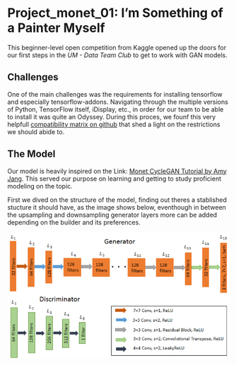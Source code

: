 # Project_monet_01: I’m Something of a Painter Myself

This beginner-level open competition from Kaggle opened up the doors for our first steps in the _UM - Data Team Club_ to get to work with GAN models.

## Challenges

One of the main challenges was the requirements for installing tensorflow and especially tensorflow-addons. Navigating through the multiple versions of Python, TensorFlow itself, iDisplay, etc., in order for our team to be able to install it was quite an Odyssey. During this proces, we founf this very helpfull [compatibility matrix on github](https://github.com/tensorflow/addons#python-op-compatibility-matrix) that shed a light on the restrictions we should abide to.

## The Model
Our model is heavily inspired on the Link: [Monet CycleGAN Tutorial by Amy Jang](https://www.kaggle.com/code/amyjang/monet-cyclegan-tutorial).
This served our purpose on learning and getting to study proficient modeling on the topic.

First we dived on the structure of the model, finding out theres a stablished stucture it should have, as the image shows below, eventhough in between the upsampling and downsampling generator layers more can be added depending on the builder and its preferences.

![Generator and discriminator structures used on GAN models](<image.png>)
